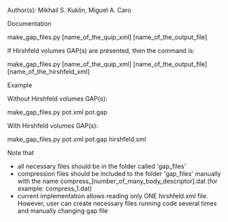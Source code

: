 Author(s): Mikhail S. Kuklin, Miguel A. Caro

Documentation

make_gap_files.py [name_of_the_quip_xml] [name_of_the_output_file]

If Hirshfeld volumes GAP(s) are presented, then the command is:

make_gap_files.py [name_of_the_quip_xml] [name_of_the_output_file] [name_of_the_hirshfeld_xml]

Example

Without Hirshfeld volumes GAP(s):

make_gap_files.py pot.xml pot.gap

With Hirshfeld volumes GAP(s):

make_gap_files.py pot.xml pot.gap hirshfeld.xml

Note that
- all necessary files should be in the folder called 'gap_files'
- compression files should be included to the folder 'gap_files' manually with the name compress_[number_of_many_body_descriptor].dat (for example: compress_1.dat)
- current implementation allows reading only ONE hirshfeld.xml file. However, user can create necessary files running code several times and manually changing gap file
